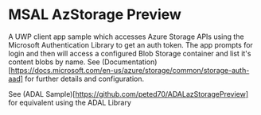 # MSAL AzStorage Preview

A UWP client app sample which accesses Azure Storage APIs using the Microsoft Authentication Library to get an auth token. The app prompts for login and then will access a configured Blob Storage container and list it's content blobs by name. See (Documentation)[https://docs.microsoft.com/en-us/azure/storage/common/storage-auth-aad] for further details and configuration.

See (ADAL Sample)[https://github.com/peted70/ADALazStoragePreview] for equivalent using the ADAL Library
